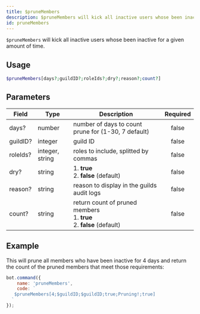 ```yaml
---
title: $pruneMembers
description: $pruneMembers will kick all inactive users whose been inactive for a given amount of time.
id: pruneMembers
---
```


`$pruneMembers` will kick all inactive users whose been inactive for a given amount of time.

## Usage

```php
$pruneMembers[days?;guildID?;roleIds?;dry?;reason?;count?]
```

## Parameters

| Field    | Type            | Description                                                                     | Required |
|----------|-----------------|---------------------------------------------------------------------------------|:--------:|
| days?    | number          | number of days to count prune for (1-30, 7 default)                             |  false   |
| guildID? | integer         | guild ID                                                                        |  false   |
| roleIds? | integer, string | roles to include, splitted by commas                                            |  false   |
| dry?     | string          | 1. **true** <br /> 2. **false** (default)                                       |  false   |
| reason?  | string          | reason to display in the guilds audit logs                                      |  false   |
| count?   | string          | return count of pruned members <br /> 1. **true** <br /> 2. **false** (default) |  false   |

## Example

This will prune all members who have been inactive for 4 days and return the count of the pruned members that meet those
requirements:

```javascript
bot.command({
    name: 'pruneMembers',
    code: `
   $pruneMembers[4;$guildID;$guildID;true;Pruning!;true]
  `
});
```